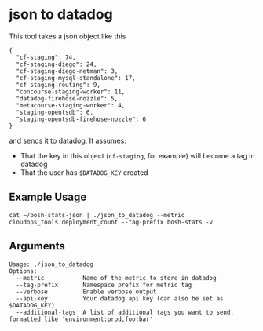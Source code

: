 # json to datadog

This tool takes a json object like this

```
{
  "cf-staging": 74,
  "cf-staging-diego": 24,
  "cf-staging-diego-netman": 3,
  "cf-staging-mysql-standalone": 17,
  "cf-staging-routing": 9,
  "concourse-staging-worker": 11,
  "datadog-firehose-nozzle": 5,
  "metacourse-staging-worker": 4,
  "staging-opentsdb": 6,
  "staging-opentsdb-firehose-nozzle": 6
}
```

and sends it to datadog. It assumes:

- That the key in this object (`cf-staging`, for example) will become a tag in datadog
- That the user has `$DATADOG_KEY` created

## Example Usage
`cat ~/bosh-stats-json | ./json_to_datadog --metric cloudops_tools.deployment_count --tag-prefix bosh-stats -v`

## Arguments
```
Usage: ./json_to_datadog
Options:
  --metric           Name of the metric to store in datadog
  --tag-prefix       Namespace prefix for metric tag
  --verbose          Enable verbose output
  --api-key          Your datadog api key (can also be set as $DATADOG_KEY)
  --additional-tags  A list of additional tags you want to send, formatted like 'environment:prod,foo:bar'
```


